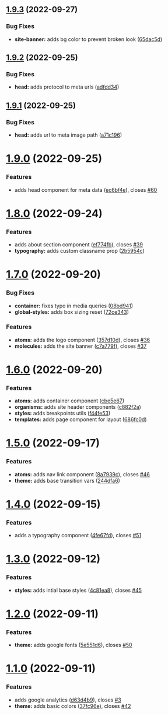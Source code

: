 ## [1.9.3](https://github.com/anguspiv/www.gtalumni.la/compare/v1.9.2...v1.9.3) (2022-09-27)


### Bug Fixes

* **site-banner:** adds bg color to prevent broken look ([65dac5d](https://github.com/anguspiv/www.gtalumni.la/commit/65dac5d71188365cd682e389829abc621c0bfb7f))

## [1.9.2](https://github.com/anguspiv/www.gtalumni.la/compare/v1.9.1...v1.9.2) (2022-09-25)


### Bug Fixes

* **head:** adds protocol to meta urls ([adfdd34](https://github.com/anguspiv/www.gtalumni.la/commit/adfdd34b54221d5b97816e46d564626c80c0a31a))

## [1.9.1](https://github.com/anguspiv/www.gtalumni.la/compare/v1.9.0...v1.9.1) (2022-09-25)


### Bug Fixes

* **head:** adds url to meta image path ([a71c196](https://github.com/anguspiv/www.gtalumni.la/commit/a71c1967c1fc983a7c000d2473940f7a13f46267))

# [1.9.0](https://github.com/anguspiv/www.gtalumni.la/compare/v1.8.0...v1.9.0) (2022-09-25)


### Features

* adds head component for meta data ([ec6bf4e](https://github.com/anguspiv/www.gtalumni.la/commit/ec6bf4ed0f9e0b1698b4602b4eb8e1024bfd6cc2)), closes [#60](https://github.com/anguspiv/www.gtalumni.la/issues/60)

# [1.8.0](https://github.com/anguspiv/www.gtalumni.la/compare/v1.7.0...v1.8.0) (2022-09-24)


### Features

* adds about section component ([ef774fb](https://github.com/anguspiv/www.gtalumni.la/commit/ef774fb29e1b405c75602c001df829ca1a46eac5)), closes [#39](https://github.com/anguspiv/www.gtalumni.la/issues/39)
* **typography:** adds custom classname prop ([2b5954c](https://github.com/anguspiv/www.gtalumni.la/commit/2b5954cf11761797fd25a74f72eada18aabd907e))

# [1.7.0](https://github.com/anguspiv/www.gtalumni.la/compare/v1.6.0...v1.7.0) (2022-09-20)


### Bug Fixes

* **container:** fixes typo in media queries ([08bd941](https://github.com/anguspiv/www.gtalumni.la/commit/08bd941de00362a74b7d43e55949eb87f9ac3923))
* **global-styles:** adds box sizing reset ([72ce343](https://github.com/anguspiv/www.gtalumni.la/commit/72ce34318f44f3a95e7f32bd876b7b0bd1b40973))


### Features

* **atoms:** adds the logo component ([357d10d](https://github.com/anguspiv/www.gtalumni.la/commit/357d10d4a24ae05f6f5bd911d3a4527e5156189b)), closes [#36](https://github.com/anguspiv/www.gtalumni.la/issues/36)
* **molecules:** adds the site banner ([c7a779f](https://github.com/anguspiv/www.gtalumni.la/commit/c7a779f85f299e5baca242fc9ccfeedabc0ae2c4)), closes [#37](https://github.com/anguspiv/www.gtalumni.la/issues/37)

# [1.6.0](https://github.com/anguspiv/www.gtalumni.la/compare/v1.5.0...v1.6.0) (2022-09-20)


### Features

* **atoms:** adds container component ([cbe5e67](https://github.com/anguspiv/www.gtalumni.la/commit/cbe5e675acad0b670b54998b45efd7a37b209581))
* **organisms:** adds site header components ([c882f2a](https://github.com/anguspiv/www.gtalumni.la/commit/c882f2ada270e0eb61e4f0ffb32afc54a3be631d))
* **styles:** adds breakpoints utils ([f44fe53](https://github.com/anguspiv/www.gtalumni.la/commit/f44fe5372c0c595a717686e381557cb78445e533))
* **templates:** adds page component for layout ([686fc0d](https://github.com/anguspiv/www.gtalumni.la/commit/686fc0d243a123c3056355e1365c758c0d88693b))

# [1.5.0](https://github.com/anguspiv/www.gtalumni.la/compare/v1.4.0...v1.5.0) (2022-09-17)


### Features

* **atoms:** adds nav link component ([8a7939c](https://github.com/anguspiv/www.gtalumni.la/commit/8a7939c806678715b3c932b9b5ebaf121a175dc8)), closes [#46](https://github.com/anguspiv/www.gtalumni.la/issues/46)
* **theme:** adds base transition vars ([244dfa6](https://github.com/anguspiv/www.gtalumni.la/commit/244dfa62723b13f810b6d33d0bc578defaa556cd))

# [1.4.0](https://github.com/anguspiv/www.gtalumni.la/compare/v1.3.0...v1.4.0) (2022-09-15)


### Features

* adds a typography component ([4fe67fd](https://github.com/anguspiv/www.gtalumni.la/commit/4fe67fd6bc1e5b8aca3afb748ca281d470b83811)), closes [#51](https://github.com/anguspiv/www.gtalumni.la/issues/51)

# [1.3.0](https://github.com/anguspiv/www.gtalumni.la/compare/v1.2.0...v1.3.0) (2022-09-12)


### Features

* **styles:** adds intial base styles ([4c81ea8](https://github.com/anguspiv/www.gtalumni.la/commit/4c81ea81e2f692935bfd2a9ea78f4ec767e5f03e)), closes [#45](https://github.com/anguspiv/www.gtalumni.la/issues/45)

# [1.2.0](https://github.com/anguspiv/www.gtalumni.la/compare/v1.1.0...v1.2.0) (2022-09-11)


### Features

* **theme:** adds google fonts ([5e551d6](https://github.com/anguspiv/www.gtalumni.la/commit/5e551d6e7ecaf963a6c01816795bd9ea74f6796b)), closes [#50](https://github.com/anguspiv/www.gtalumni.la/issues/50)

# [1.1.0](https://github.com/anguspiv/www.gtalumni.la/compare/v1.0.0...v1.1.0) (2022-09-11)


### Features

* adds google analytics ([d63d4b9](https://github.com/anguspiv/www.gtalumni.la/commit/d63d4b92018743fdfac85662c509a02690c3bfff)), closes [#3](https://github.com/anguspiv/www.gtalumni.la/issues/3)
* **theme:** adds basic colors ([37fc96e](https://github.com/anguspiv/www.gtalumni.la/commit/37fc96e0ae5e0be20571191747eff36e0bba5cfa)), closes [#42](https://github.com/anguspiv/www.gtalumni.la/issues/42)
